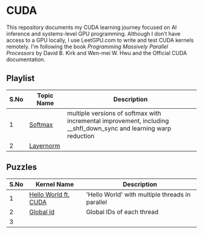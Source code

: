 # CUDA

This repository documents my CUDA learning journey focused on AI inference and systems-level GPU programming.
Although I don’t have access to a GPU locally, I use LeetGPU.com to write and test CUDA kernels remotely.
I'm following the book *Programming Massively Parallel Processors* by David B. Kirk and Wen-mei W. Hwu and the Official CUDA documentation.  

## Playlist
| S.No | Topic Name        | Description                                  |
| ---- | ------------------ | -------------------------------------------- |
| 1    | [Softmax](playlist/softmax) | multiple versions of softmax with incremental improvement, including __shfl_down_sync and learning warp reduction  |
| 2    | [Layernorm](playlist/layernorm) |  |

## Puzzles
| S.No | Kernel Name        | Description                                  |
| ---- | ------------------ | -------------------------------------------- |
| 1    | [Hello World ft. CUDA](puzzles/puzzles_01_10/001_hello_world_gpu/001_hello_world_gpu.cu) | 'Hello World' with multiple threads in parallel  |
| 2    | [Global Id](puzzles/puzzles_01_10/002_global_id/002_global_id.cu) | Global IDs of each thread |
| 3    | []() |  |


